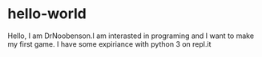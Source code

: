 # hello-world
Hello, I am DrNoobenson.I am interasted in programing and I want to make my first game. I have some expiriance with python 3 on repl.it
